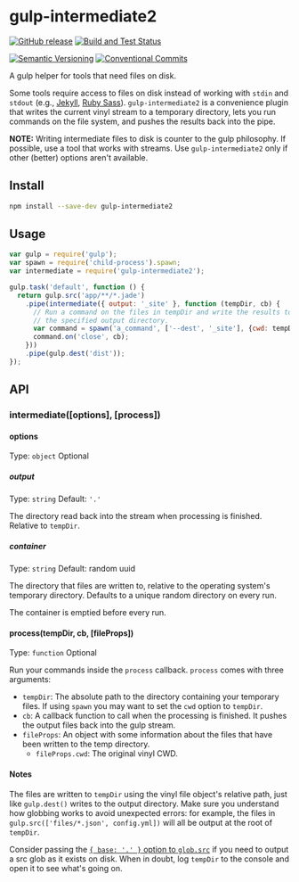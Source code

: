 # gulp-intermediate2

[![GitHub release](https://img.shields.io/github/v/release/IT-Service/gulp-intermediate2.svg?sort=semver&logo=github)](https://github.com/IT-Service/gulp-intermediate2/releases)
[![Build and Test Status](https://github.com/IT-Service/gulp-intermediate2/workflows/Tests/badge.svg?branch=master)](https://github.com/IT-Service/gulp-intermediate2/actions/workflows/tests.yml)

[![Semantic Versioning](https://img.shields.io/static/v1?label=Semantic%20Versioning&message=v2.0.0&color=green&logo=semver)](https://semver.org/lang/ru/spec/v2.0.0.html)
[![Conventional Commits](https://img.shields.io/badge/Conventional%20Commits-v1.0.0-yellow.svg?logo=git)](https://conventionalcommits.org)

A gulp helper for tools that need files on disk.

Some tools require access to files on disk instead of working with `stdin` and `stdout`
(e.g., [Jekyll](http://jekyllrb.com/), [Ruby Sass](http://sass-lang.com/)).
`gulp-intermediate2` is a convenience plugin
that writes the current vinyl stream to a temporary directory,
lets you run commands on the file system, and pushes the results back into the pipe.

**NOTE:** Writing intermediate files to disk is counter to the gulp philosophy.
If possible, use a tool that works with streams.
Use `gulp-intermediate2` only if other (better) options aren't available.

## Install

```sh
npm install --save-dev gulp-intermediate2
```

## Usage

```js
var gulp = require('gulp');
var spawn = require('child-process').spawn;
var intermediate = require('gulp-intermediate2');

gulp.task('default', function () {
  return gulp.src('app/**/*.jade')
    .pipe(intermediate({ output: '_site' }, function (tempDir, cb) {
      // Run a command on the files in tempDir and write the results to
      // the specified output directory.
      var command = spawn('a_command', ['--dest', '_site'], {cwd: tempDir});
      command.on('close', cb);
    }))
    .pipe(gulp.dest('dist'));
});
```

## API

### intermediate([options], [process])

#### options

Type: `object`
Optional

##### output

Type: `string`
Default: `'.'`

The directory read back into the stream when processing is finished.
Relative to `tempDir`.

##### container

Type: `string`
Default: random uuid

The directory that files are written to, relative to
the operating system's temporary directory.
Defaults to a unique random directory on every run.

The container is emptied before every run.

#### process(tempDir, cb, [fileProps])

Type: `function`
Optional

Run your commands inside the `process` callback.
`process` comes with three arguments:

- `tempDir`: The absolute path to the directory containing your temporary files.
  If using `spawn` you may want to set the `cwd` option to `tempDir`.
- `cb`: A callback function to call when the processing is finished.
  It pushes the output files back into the gulp stream.
- `fileProps`: An object with some information about the files
  that have been written to the temp directory.
  - `fileProps.cwd`: The original vinyl CWD.

#### Notes

The files are written to `tempDir` using the vinyl file object's relative path,
just like `gulp.dest()` writes to the output directory.
Make sure you understand how globbing works to avoid unexpected errors:
for example, the files in `gulp.src(['files/*.json', config.yml])`
will all be output at the root of `tempDir`.

Consider passing the
[`{ base: '.' }` option to `glob.src`](https://github.com/wearefractal/glob-stream#options)
if you need to output a src glob as it exists on disk.
When in doubt, log `tempDir` to the console and open it to see what's going on.
